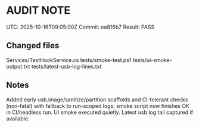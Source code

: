 # AUDIT NOTE
UTC: 2025-10-16T09:05:00Z
Commit: ea816b7
Result: PASS

## Changed files
Services/TestHookService.cs
tests/smoke-test.ps1
tests/ui-smoke-output.txt
tests/latest-usb-log-lines.txt

## Notes
Added early usb.image/sanitize/partition scaffolds and CI-tolerant checks (non-fatal) with fallback to run-scoped logs; smoke script now finishes OK in CI/headless run. UI smoke executed quietly. Latest usb log tail captured if available.


